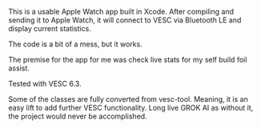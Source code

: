 This is a usable Apple Watch app built in Xcode. After compiling and sending it to Apple Watch, it will connect to VESC via Bluetooth LE and display current statistics.

The code is a bit of a mess, but it works.

The premise for the app for me was check live stats for my self build foil assist. 

Tested with VESC 6.3.

Some of the classes are fully converted from vesc-tool. Meaning, it is an easy lift to add further VESC functionality. Long live GROK AI as without it, the project would never be accomplished.
